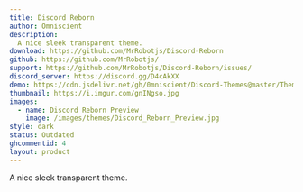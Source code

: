 ```yaml
---
title: Discord Reborn
author: Omniscient
description:
  A nice sleek transparent theme.
download: https://github.com/MrRobotjs/Discord-Reborn
github: https://github.com/MrRobotjs/
support: https://github.com/MrRobotjs/Discord-Reborn/issues/
discord_server: https://discord.gg/D4cAkXX
demo: https://cdn.jsdelivr.net/gh/0mniscient/Discord-Themes@master/Themes/Discord%20Reborn.theme.css
thumbnail: https://i.imgur.com/gnINgso.jpg
images:
  - name: Discord Reborn Preview
    image: /images/themes/Discord_Reborn_Preview.jpg
style: dark
status: Outdated
ghcommentid: 4
layout: product
---
```

A nice sleek transparent theme.